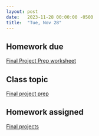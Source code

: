 ```yaml
---
layout: post
date:   2023-11-28 00:00:00 -0500
title:  "Tue, Nov 28"
---
```


## Homework due

[Final Project Prep worksheet](https://gmuedu-my.sharepoint.com/:f:/g/personal/mlavengo_gmu_edu/EnXH-XQ_-uVKtw5tJz6xe1gB_LD7aB9uzB5G344iTHaZNg?e=qwVNA9)

## Class topic

[Final project prep](https://musi216.meganlavengood.com/final-project/)

## Homework assigned

[Final projects](https://gmuedu-my.sharepoint.com/:f:/g/personal/mlavengo_gmu_edu/EnXH-XQ_-uVKtw5tJz6xe1gB_LD7aB9uzB5G344iTHaZNg?e=qwVNA9)

